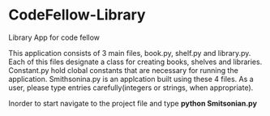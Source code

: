 CodeFellow-Library
==================

Library App for code fellow


This application consists of 3 main files, book.py, shelf.py and library.py. Each of this files designate a class for 
creating books, shelves and libraries.
Constant.py hold clobal constants that are necessary for running the application. Smithsonina.py is an applcation built using 
these 4 files.
As a user, please type entries carefully(integers or strings, when appropriate).

Inorder to start navigate to the project file and type __python Smitsonian.py__
